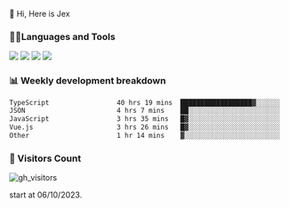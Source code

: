  👋 Hi, Here is Jex

 

### 🧑‍💻Languages and Tools

<code><a href="https://react.dev"><img src="https://api.iconify.design/logos:react.svg" /></a></code>
<code><a href="https://github.com/vuejs/core"><img src="https://api.iconify.design/logos:vue.svg" /></a></code> 
<code><a href="https://github.com/microsoft/TypeScript"><img src="https://api.iconify.design/logos:typescript-icon.svg" /></a></code>
<code><a href="https://threejs.org/"><img src="https://api.iconify.design/logos:threejs.svg" /></a></code>

### 📊 Weekly development breakdown

<!--START_SECTION:waka-->

```txt
TypeScript                 40 hrs 19 mins  ██████████████████▓░░░░░░   74.77 %
JSON                       4 hrs 7 mins    ██░░░░░░░░░░░░░░░░░░░░░░░   07.64 %
JavaScript                 3 hrs 35 mins   █▓░░░░░░░░░░░░░░░░░░░░░░░   06.67 %
Vue.js                     3 hrs 26 mins   █▓░░░░░░░░░░░░░░░░░░░░░░░   06.38 %
Other                      1 hr 14 mins    ▓░░░░░░░░░░░░░░░░░░░░░░░░   02.31 %
```

<!--END_SECTION:waka-->


### 👀 Visitors Count

![gh_visitors](https://profile-counter.glitch.me/jexlau/count.svg)

start at 06/10/2023.
